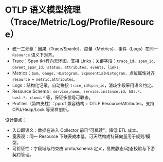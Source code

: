 # OTLP 语义模型梳理（Trace/Metric/Log/Profile/Resource）

- 统一三元组：因果（Trace/SpanId）、度量（Metrics）、事件（Logs）在同一 `Resource` 语义下对齐。
- Trace：Span 树/有向无环图，支持 Links；关键字段：`trace_id`、`span_id`、`parent_span_id`、`status`、`attributes`、`events`、`links`。
- Metrics：`Sum`、`Gauge`、`Histogram`、`ExponentialHistogram`，点位属性对齐 `resource + metric.attributes`。
- Logs：结构化记录，自动拼接 `trace_id`/`span_id`，消歧字段采用语义约定。
- Resource Schema：`service.name`、`service.instance.id`、`k8s.*`、`host.*`、`cloud.*` 等，保证多信号可联查。
- Profiles（第四支柱）：pprof 兼容结构 + OTLP Resource/Attributes，支持 CPU/Heap/Lock 等采样剖析。

设计要点：

- 入口即语义：数据在进入 Collector 前已“可机读”，降低 ETL 成本。
- 宽表观：同一 Resource 下联表成本低，可天然构成特征向量用于规则/模型。
- 可验证性：字段域与约束由 proto/schema 定义，易做静态/动态校验与下游契约管理。
